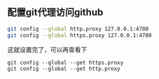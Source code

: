 ## 配置git代理访问github

```bash
git config --global http.proxy 127.0.0.1:4780
git config --global https.proxy 127.0.0.1:4780
```

这就设置完了，可以再查看下

```shell
git config --global --get https.proxy
git config --global --get http.proxy
```

